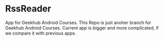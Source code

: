 # RssReader
App for Geekhub Android Courses. This Repo is just anoher branch for Geekhub Android Courses. Current app is bigger and more complicated, if we compare it with previous apps.
